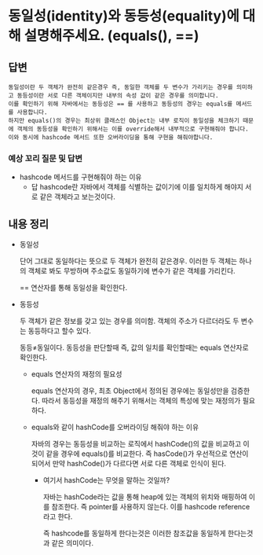 # 동일성(identity)와 동등성(equality)에 대해 설명해주세요. (equals(), ==)

## 답변

```
동일성이란 두 객체가 완전히 같은경우 즉, 동일한 객체를 두 변수가 가리키는 경우를 의미하고 동등성이란 서로 다른 객체이지만 내부의 속성 값이 같은 경우를 의미합니다.
이를 확인하기 위해 자바에서는 동등성은 == 를 사용하고 동등성의 경우는 equals를 메서드를 사용합니다.
하지만 equals()의 경우는 최상위 클래스인 Object는 내부 로직이 동일성을 체크하기 때문에 객체의 동등성을 확인하기 위해서는 이를 override해서 내부적으로 구현해줘야 합니다. 이와 동시에 hashcode 메서드 또한 오버라이딩을 통해 구현을 해줘야합니다.
```

### 예상 꼬리 질문 및 답변

- hashcode 메서드를 구현해줘야 하는 이유
    - 답
      hashcode란 자바에서 객체를 식별하는 값이기에 이를 일치하게 해야지 서로 같은 객체라고 보는것이다.

## 내용 정리

- 동일성

  단어 그대로 동일하다는 뜻으로 두 객체가 완전히 같은경우. 이러한 두 객체는 하나의 객체로 봐도 무방하며 주소값도 동일하기에 변수가 같은 객체를 가리킨다.

  == 연산자를 통해 동일성을 확인한다.

- 동등성

  두 객체가 같은 정보를 갖고 있는 경우를 의미함. 객체의 주소가 다르더라도 두 변수는 동등하다고 할수 있다.

  동등≠동일이다. 동등성을 판단할때 즉, 값의 일치를 확인할때는 equals 연산자로 확인한다.

    - equals 연산자의 재정의 필요성

      equals 연산자의 경우, 최초 Object에서 정의된 경우에는 동일성만을 검증한다. 따라서 동등성을 재정의 해주기 위해서는 객체의 특성에 맞는 재정의가 필요하다.

    - equals와 같이 hashCode를 오버라이딩 해줘야 하는 이유

      자바의 경우는 동등성을 비교하는 로직에서 hashCode()의 값을 비교하고 이것이 같을 경우에 equals()를 비교한다. 즉 hasCode()가 우선적으로 연산이 되어서 만약 hashCode()가 다르다면 서로 다른 객체로 인식이 된다.

        - 여기서 hashCode는 무엇을 말하는 것일까?

          자바는 hashCode라는 값을 통해 heap에 있는 객체의 위치와 매핑하여 이를 참조한다. 즉 pointer를 사용하지 않는다. 이를 hashcode reference라고 한다.

          즉 hashcode를 동일하게 한다는것은 이러한 참조값을 동일하게 한다는것과 같은 의미이다.

